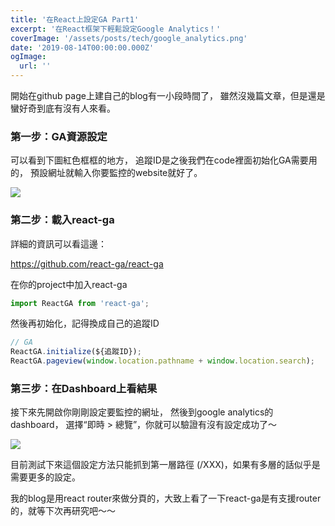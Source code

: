 ```yaml
---
title: '在React上設定GA Part1'
excerpt: '在React框架下輕鬆設定Google Analytics！'
coverImage: '/assets/posts/tech/google_analytics.png'
date: '2019-08-14T00:00:00.000Z'
ogImage:
  url: ''
---
```


開始在github page上建自己的blog有一小段時間了， 雖然沒幾篇文章，但是還是蠻好奇到底有沒有人來看。

### 第一步：GA資源設定

可以看到下圖紅色框框的地方， 追蹤ID是之後我們在code裡面初始化GA需要用的， 預設網址就輸入你要監控的website就好了。

<img src='/assets/posts/tech/ga1/ga1_1.png'/>

### 第二步：載入react-ga

詳細的資訊可以看這邊：

<a href='https://github.com/react-ga/react-ga' target="_blank">https://github.com/react-ga/react-ga</a>

在你的project中加入react-ga

```javascript
import ReactGA from 'react-ga';
```

然後再初始化，記得換成自己的追蹤ID

```javascript
// GA
ReactGA.initialize(${追蹤ID});
ReactGA.pageview(window.location.pathname + window.location.search);
```

### 第三步：在Dashboard上看結果

接下來先開啟你剛剛設定要監控的網址， 然後到google analytics的dashboard， 選擇“即時 > 總覽”，你就可以驗證有沒有設定成功了～

<img src='/assets/posts/tech/ga1/ga1_2.png'/>

目前測試下來這個設定方法只能抓到第一層路徑 (/XXX)，如果有多層的話似乎是需要更多的設定。

我的blog是用react router來做分頁的，大致上看了一下react-ga是有支援router的，就等下次再研究吧～～